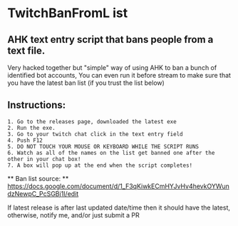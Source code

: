 # TwitchBanFromL	ist
## AHK text entry script that bans people from a text file.

Very hacked together but "simple" way of using AHK to ban a bunch of identified bot accounts, 
You can even run it before stream to make sure that you have the latest ban list (if you trust the list below)

## Instructions:
	1. Go to the releases page, downloaded the latest exe
	2. Run the exe.
	3. Go to your twitch chat click in the text entry field
	4. Push F12
	5. DO NOT TOUCH YOUR MOUSE OR KEYBOARD WHILE THE SCRIPT RUNS 
	6. Watch as all of the names on the list get banned one after the other in your chat box!
	7. A box will pop up at the end when the script completes! 


**	Ban list source: **
https://docs.google.com/document/d/1_F3qKiwkECmHYJvHv4hevkOYWundzNewpC_PcSGBj1I/edit

If latest release is after last updated date/time then it should have the latest, otherwise, notify me, and/or just submit a PR

